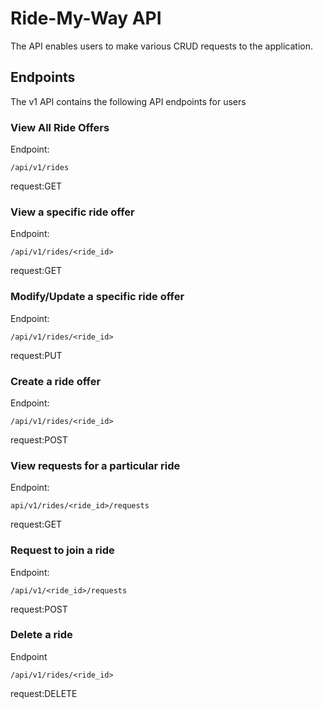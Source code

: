 # Ride-My-Way API

The API enables users to make various CRUD requests to the application.


## Endpoints

The v1 API contains the following API endpoints for users

### View All Ride Offers
Endpoint:
```
/api/v1/rides
```
request:GET

### View a specific ride offer
Endpoint:
```
/api/v1/rides/<ride_id>
```
request:GET

### Modify/Update a specific ride offer 
Endpoint:
```
/api/v1/rides/<ride_id>
```
request:PUT

### Create a ride offer
Endpoint:
```
/api/v1/rides/<ride_id>
```
request:POST

### View requests for a particular ride
Endpoint:
```
api/v1/rides/<ride_id>/requests
```
request:GET

### Request to join a ride
Endpoint:
```
/api/v1/<ride_id>/requests
```
request:POST

### Delete a ride
Endpoint
```
/api/v1/rides/<ride_id>
```
request:DELETE